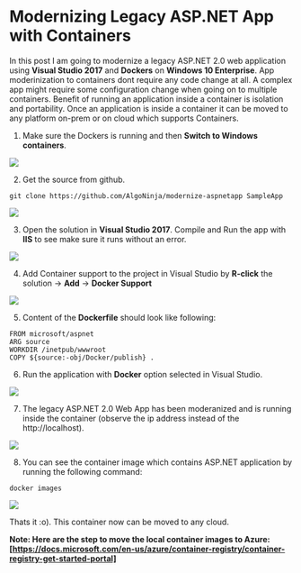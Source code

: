 # Modernizing Legacy ASP.NET App with Containers

In this post I am going to modernize a legacy ASP.NET 2.0 web application using <b>Visual Studio 2017</b> and <b>Dockers</b> on <b>Windows 10 Enterprise</b>. App moderinization to containers dont require any code change at all. A complex app might require some configuration change when going on to multiple containers. Benefit of running an application inside a container is isolation and portability. Once an application is inside a container it can be moved to any platform on-prem or on cloud which supports Containers. 

1. Make sure the Dockers is running and then <b>Switch to Windows containers</b>.
<img src="https://github.com/AlgoNinja/modernize-aspnetapp/blob/master/images/01.png" />

2. Get the source from github.
```
git clone https://github.com/AlgoNinja/modernize-aspnetapp SampleApp
```
<img src="https://github.com/AlgoNinja/modernize-aspnetapp/blob/master/images/02.png" />

3. Open the solution in <b>Visual Studio 2017</b>. Compile and Run the app with <b>IIS</b> to see make sure it runs without an error.
<img src="https://github.com/AlgoNinja/modernize-aspnetapp/blob/master/images/03.png" />

4. Add Container support to the project in Visual Studio by <b>R-click</b> the solution -> <b>Add</b> -> <b>Docker Support</b>
<img src="https://github.com/AlgoNinja/modernize-aspnetapp/blob/master/images/04.png" />

5. Content of the <b>Dockerfile</b> should look like following:
```
FROM microsoft/aspnet
ARG source
WORKDIR /inetpub/wwwroot
COPY ${source:-obj/Docker/publish} .
```
6. Run the application with <b>Docker</b> option selected in Visual Studio. 
<img src="https://github.com/AlgoNinja/modernize-aspnetapp/blob/master/images/05.png" />

7. The legacy ASP.NET 2.0 Web App has been moderanized and is running inside the container (observe the ip address instead of the http://localhost).
<img src="https://github.com/AlgoNinja/modernize-aspnetapp/blob/master/images/06.png" />

8. You can see the container image which contains ASP.NET application by running the following command:
```
docker images
```
<img src="https://github.com/AlgoNinja/modernize-aspnetapp/blob/master/images/07.png" />

Thats it :o). This container now can be moved to any cloud. 

<b>Note:<b> Here are the step to move the local container images to Azure: [https://docs.microsoft.com/en-us/azure/container-registry/container-registry-get-started-portal]
